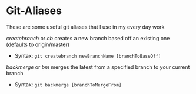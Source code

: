 # Git-Aliases
These are some useful git aliases that I use in my every day work

*createbranch* or *cb* creates a new branch based off an existing one (defaults to origin/master)
 - Syntax:
 ``` git createbranch newBranchName [branchToBaseOff] ```
  
*backmerge* or *bm* merges the latest from a specified branch to your current branch
- Syntax:
``` git backmerge [branchToMergeFrom] ```

